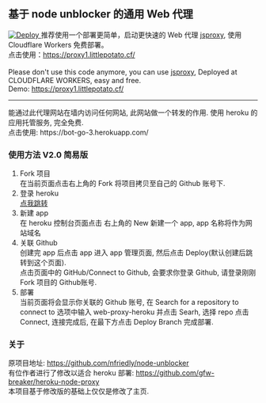 ## 基于 node unblocker 的通用 Web 代理
<a href="https://heroku.com/deploy?template=https://github.com/stewpidtnlvr/web-proxy-heroku/tree/master
">
  <img src="https://www.herokucdn.com/deploy/button.svg" alt="Deploy">
</a>
推荐使用一个部署更简单，启动更快速的 Web 代理 <a href="https://github.com/EtherDream/jsproxy/tree/master/cf-worker">jsproxy</a>, 使用 Cloudflare Workers 免费部署。<br>
点击使用：https://proxy1.littlepotato.cf/ <br>
<br>
Please don't use this code anymore, you can use <a href="https://github.com/EtherDream/jsproxy/tree/master/cf-worker">jsproxy</a>, Deployed at CLOUDFLARE WORKERS, easy and free.<br>
Demo: https://proxy1.littlepotato.cf/
<br>
<hr>
能通过此代理网站在墙内访问任何网站, 此网站做一个转发的作用. 使用 heroku 的应用托管服务, 完全免费.<br>
点击使用: https://bot-go-3.herokuapp.com/

### 使用方法 V2.0 简易版

1. Fork 项目<br>
在当前页面点击右上角的 Fork 将项目拷贝至自己的 Github 账号下.<br>
2. 登录 heroku<br>
<a href="https://dashboard.heroku.com/apps">点我跳转</a><br>
3. 新建 app<br>
在 heroku 控制台页面点击 右上角的 New 新建一个 app, app 名称将作为网站域名<br>
4. 关联 Github<br>
创建完 app 后点击 app 进入 app 管理页面, 然后点击 Deploy(默认创建后跳转到这个页面).<br>
点击页面中的 GitHub/Connect to Github, 会要求你登录 Github, 请登录刚刚 Fork 项目的 Github账号.<br>
5. 部署<br>
当前页面将会显示你关联的 Github 账号, 在 Search for a repository to connect to 选项中输入 web-proxy-heroku
并点击 Searh, 选择 repo 点击 Connect, 连接完成后, 在最下方点击 Deploy Branch 完成部署.<br>

### 关于

原项目地址: https://github.com/nfriedly/node-unblocker
<br>
有位作者进行了修改以适合 heroku 部署: https://github.com/gfw-breaker/heroku-node-proxy
<br>
本项目基于修改版的基础上仅仅是修改了主页. 
